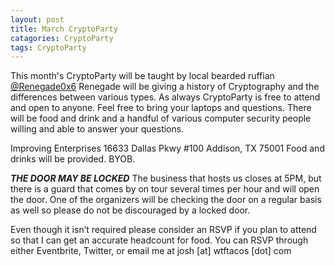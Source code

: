 ```yaml
---
layout: post
title: March CryptoParty
catagories: CryptoParty
tags: CryptoParty
---
```


This month's CryptoParty will be taught by local bearded ruffian [@Renegade0x6](https://twitter.com/Renegade0x6) Renegade will be giving a history of Cryptography and the differences between various types. As always CryptoParty is free to attend and open to anyone. Feel free to bring your laptops and questions. There will be food and drink and a handful of various computer security people willing and able to answer your questions.


Improving Enterprises
16633 Dallas Pkwy #100 Addison, TX 75001
Food and drinks will be provided. BYOB.

*****THE DOOR MAY BE LOCKED*****
The business that hosts us closes at 5PM, but there is a guard that comes by on tour several times per hour and will open the door. One of the organizers will be checking the door on a regular basis as well so please do not be discouraged by a locked door.

Even though it isn’t required please consider an RSVP if you plan to attend so that I can get an accurate headcount for food. You can RSVP through either Eventbrite, Twitter, or email me at josh [at] wtftacos [dot] com



